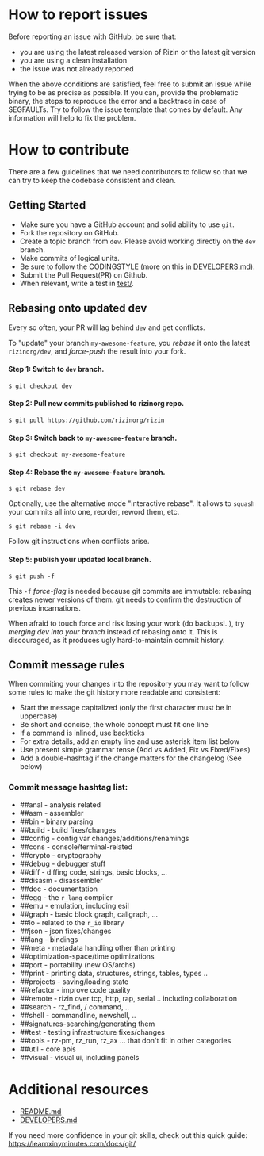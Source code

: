 # How to report issues

Before reporting an issue with GitHub, be sure that:
* you are using the latest released version of Rizin or the latest git version
* you are using a clean installation
* the issue was not already reported

When the above conditions are satisfied, feel free to submit an issue while
trying to be as precise as possible. If you can, provide the problematic binary,
the steps to reproduce the error and a backtrace in case of SEGFAULTs. Try to
follow the issue template that comes by default. Any information will help to
fix the problem.

# How to contribute

There are a few guidelines that we need contributors to follow so that we can
try to keep the codebase consistent and clean.

## Getting Started

* Make sure you have a GitHub account and solid ability to use `git`.
* Fork the repository on GitHub.
* Create a topic branch from `dev`. Please avoid working directly on the `dev` branch.
* Make commits of logical units.
* Be sure to follow the CODINGSTYLE (more on this in [DEVELOPERS.md][]).
* Submit the Pull Request(PR) on Github.
* When relevant, write a test in [test/](test).

## Rebasing onto updated dev

Every so often, your PR will lag behind `dev` and get conflicts.

To "update" your branch `my-awesome-feature`, you *rebase* it onto
the latest `rizinorg/dev`, and *force-push* the result into your fork.

#### Step 1: Switch to `dev` branch.

    $ git checkout dev

#### Step 2: Pull new commits published to rizinorg repo.

    $ git pull https://github.com/rizinorg/rizin

#### Step 3: Switch back to `my-awesome-feature` branch.

    $ git checkout my-awesome-feature

#### Step 4: Rebase the `my-awesome-feature` branch.

    $ git rebase dev

Optionally, use the alternative mode "interactive rebase". It allows
to `squash` your commits all into one, reorder, reword them, etc.

    $ git rebase -i dev

Follow git instructions when conflicts arise.

#### Step 5: publish your updated local branch.

    $ git push -f

This `-f` *force-flag* is needed because git commits are immutable: rebasing
creates newer versions of them. git needs to confirm the destruction of
previous incarnations.

When afraid to touch force and risk losing your work (do backups!..),
try *merging dev into your branch* instead of rebasing onto it.
This is discouraged, as it produces ugly hard-to-maintain commit history.

## Commit message rules

When commiting your changes into the repository you may want to follow some
rules to make the git history more readable and consistent:

* Start the message capitalized (only the first character must be in uppercase)
* Be short and concise, the whole concept must fit one line
* If a command is inlined, use backticks
* For extra details, add an empty line and use asterisk item list below
* Use present simple grammar tense (Add vs Added, Fix vs Fixed/Fixes)
* Add a double-hashtag if the change matters for the changelog (See below)

### Commit message hashtag list:

* ##anal     - analysis related
* ##asm      - assembler
* ##bin      - binary parsing
* ##build    - build fixes/changes
* ##config   - config var changes/additions/renamings
* ##cons     - console/terminal-related
* ##crypto   - cryptography
* ##debug    - debugger stuff
* ##diff     - diffing code, strings, basic blocks, ...
* ##disasm   - disassembler
* ##doc      - documentation
* ##egg      - the `r_lang` compiler
* ##emu      - emulation, including esil
* ##graph    - basic block graph, callgraph, ...
* ##io       - related to the `r_io` library
* ##json     - json fixes/changes
* ##lang     - bindings
* ##meta     - metadata handling other than printing
* ##optimization-space/time optimizations
* ##port     - portability (new OS/archs)
* ##print    - printing data, structures, strings, tables, types ..
* ##projects - saving/loading state
* ##refactor - improve code quality
* ##remote   - rizin over tcp, http, rap, serial .. including collaboration
* ##search   - rz_find, / command, ..
* ##shell    - commandline, newshell, ..
* ##signatures-searching/generating them
* ##test     - testing infrastructure fixes/changes
* ##tools    - rz-pm, rz_run, rz_ax ... that don't fit in other categories
* ##util     - core apis
* ##visual   - visual ui, including panels

# Additional resources

 * [README.md][]
 * [DEVELOPERS.md][]

[README.md]: https://github.com/rizinorg/rizin/blob/dev/README.md
[DEVELOPERS.md]: https://github.com/rizinorg/rizin/blob/dev/DEVELOPERS.md

If you need more confidence in your git skills, check out this quick guide:
<https://learnxinyminutes.com/docs/git/>

